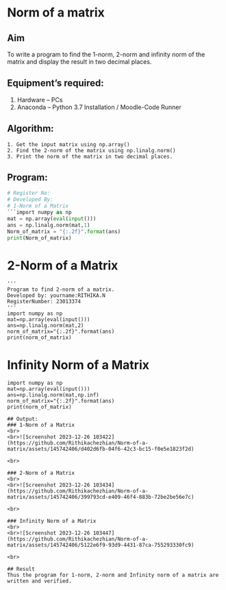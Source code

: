 # Norm of a matrix
## Aim
To write a program to find the 1-norm, 2-norm and infinity norm of the matrix and display the result in two decimal places.
## Equipment’s required:
1.	Hardware – PCs
2.	Anaconda – Python 3.7 Installation / Moodle-Code Runner
## Algorithm:
	1. Get the input matrix using np.array()   
    2. Find the 2-norm of the matrix using np.linalg.norm()
	3. Print the norm of the matrix in two decimal places.
## Program:
```Python
# Register No:
# Developed By:
# 1-Norm of a Matrix
```import numpy as np
mat = np.array(eval(input()))
ans = np.linalg.norm(mat,1)
Norm_of_matrix = "{:.2f}".format(ans)
print(Norm_of_matrix)
```



# 2-Norm of a Matrix
```
'''
Program to find 2-norm of a matrix.
Developed by: yourname:RITHIKA.N
RegisterNumber: 23013374
'''
import numpy as np
mat=np.array(eval(input()))
ans=np.linalg.norm(mat,2)
norm_of_matrix="{:.2f}".format(ans)
print(norm_of_matrix)

```



# Infinity Norm of a Matrix
```
import numpy as np
mat=np.array(eval(input()))
ans=np.linalg.norm(mat,np.inf)
norm_of_matrix="{:.2f}".format(ans)
print(norm_of_matrix)
```




```
## Output:
### 1-Norm of a Matrix
<br>
<br>![Screenshot 2023-12-26 103422](https://github.com/Rithikachezhian/Norm-of-a-matrix/assets/145742406/d402d6fb-04f6-42c3-bc15-f0e5e1823f2d)

<br>

### 2-Norm of a Matrix
<br>
<br>![Screenshot 2023-12-26 103434](https://github.com/Rithikachezhian/Norm-of-a-matrix/assets/145742406/399793cd-e409-46f4-883b-72be2be56e7c)

<br>

### Infinity Norm of a Matrix
<br>
<br>![Screenshot 2023-12-26 103447](https://github.com/Rithikachezhian/Norm-of-a-matrix/assets/145742406/5122e6f9-93d9-4431-87ca-755293330fc9)

<br>

## Result
Thus the program for 1-norm, 2-norm and Infinity norm of a matrix are written and verified.
